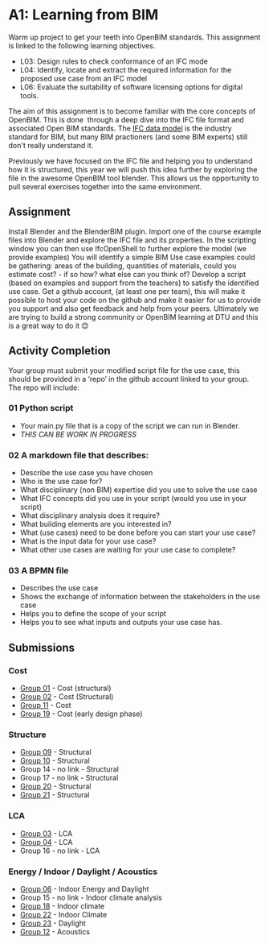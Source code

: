 # A1: Learning from BIM
Warm up project to get your teeth into OpenBIM standards. This assignment is linked to the following learning objectives.

* L03: Design rules to check conformance of an IFC mode
* L04: Identify, locate and extract the required information for the proposed use case from an IFC model
* L06: Evaluate the suitability of software licensing options for digital tools.

The aim of this assignment is to become familiar with the core concepts of OpenBIM. This is done  through a deep dive into the IFC file format and associated Open BIM standards. The [IFC data model](https://publications.cms.bgu.tum.de/books/bim_2018/06_IFC_07.pdf) is the industry standard for BIM, but many BIM practioners (and some BIM experts) still don't really understand it.

Previously we have focused on the IFC file and helping you to understand how it is structured, this year we will push this idea further by exploring the file in the awesome OpenBIM tool blender. This allows us the opportunity to pull several exercises together into the same environment.

## Assignment
Install Blender and the BlenderBIM plugin.
Import one of the course example files into Blender and explore the IFC file and its properties.
In the scripting window you can then use IfcOpenShell to further explore the model (we provide examples)
You will identify a simple BIM Use case examples could be gathering:
areas of the building,
quantities of materials,
could you estimate cost? - if so how?
what else can you think of?
Develop a script (based on examples and support from the teachers) to satisfy the identified use case.
Get a github account, (at least one per team), this will make it possible to host your code on the github and make it easier for us to provide you support and also get feedback and help from your peers. Ultimately we are trying to build a strong community or OpenBIM learning at DTU and this is a great way to do it 😊

## Activity Completion
Your group must submit your modified script file for the use case, this should be provided in a ‘repo’ in the github account linked to your group. The repo will include:

### 01 Python script
* Your main.py file that is a copy of the script we can run in Blender.
* *THIS CAN BE WORK IN PROGRESS* 

### 02 A markdown file that describes: 
* Describe the use case you have chosen
* Who is the use case for?	
* What disciplinary (non BIM) expertise did you use to solve the use case
* What IFC concepts did you use in your script (would you use in your script)
* What disciplinary analysis does it require?	
* What building elements are you interested in?	
* What (use cases) need to be done before you can start your use case?	
* What is the input data for your use case?	
* What other use cases are waiting for your use case to complete?

### 03 A BPMN file
* Describes the use case
* Shows the exchange of information between the stakeholders in the use case
* Helps you to define the scope of your script
* Helps you to see what inputs and outputs your use case has.

## Submissions
### Cost
* [Group 01](https://github.com/kfjordt/11034-advanced-bim) - Cost (structural)
* [Group 02](https://github.com/AndersTraeland/A1---Open-BIM) - Cost (Structural)
* [Group 11](https://github.com/AnjaHolmquist/GROUP-11.) - Cost
* [Group 19](https://github.com/simonciversen/A1-OpenBIM) - Cost (early design phase)
### Structure
* [Group 09](https://github.com/katrinekolbjornsen/UsecaseA1) - Structural
* [Group 10](https://github.com/juliev1234/A1_OpenBim_Group10) - Structural
* Group 14 - no link - Structural
* Group 17 - no link - Structural
* [Group 20](https://github.com/Hajarb11/BIM--Group20) - Structural
* [Group 21](https://github.com/loicsan272/Advenced-BIM2022-G21) - Structural
### LCA
* [Group 03](https://github.com/WilliamEskildsen/41934_group3) - LCA
* [Group 04](https://github.com/MathildeDTU/41934-Advanced-BIM-F22) - LCA
* Group 16 - no link - LCA
### Energy / Indoor / Daylight / Acoustics
* [Group 06](https://github.com/gabrielamiti/BIM) - Indoor Energy and Daylight
* Group 15 - no link - Indoor climate analysis
* [Group 18](https://github.com/RikkeKHansen/Markdown-file) - Indoor climate
* [Group 22](https://github.com/s183578/41934-Advanced-BIM-Group-22) - Indoor Climate
* [Group 23](https://github.com/Enzuesta/41934-Advanced-BIM-Group23) - Daylight
* [Group 12](https://github.com/Jubelicool/A1-OpenBimGroup12) - Acoustics







